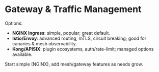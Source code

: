 # Gateway & Traffic Management

Options:
- **NGINX Ingress**: simple, popular; great default.
- **Istio/Envoy**: advanced routing, mTLS, circuit breaking; good for canaries & mesh observability.
- **Kong/APISIX**: plugin ecosystems, auth/rate-limit; managed options available.

Start simple (NGINX), add mesh/gateway features as needs grow.
